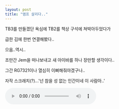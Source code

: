 ```yaml
---
layout: post
title: "앰프 살리다.."
---
```


TB3를 만들겠단 욕심에 TB2를 책상 구석에 쳐박아두었다가

급한 김에 한번 연결해봤다..

으음..역시..

조만간 Jem을 떠나보내고 새 아이바를 하나 장만할 생각이다..

그간 RG7321이나 열심히 이뻐해줘야겠구나..

자작 스크래치(?)...'넌 참을 성 없는 인간이네 이 사람아..'

<audio src="/assets/images/5e862d5e1ac3c22de7be41a84b5522e8.mp3" controls preload></audio>



